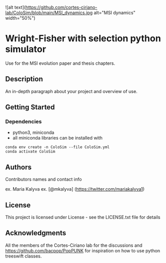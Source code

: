 ![alt text](https://github.com/cortes-ciriano-lab/ColoSim/blob/main/MSI_dynamics.jpg alt="MSI dynamics" width="50%")

# Wright-Fisher with selection python simulator

Use for the MSI evolution paper and thesis chapters.

## Description

An in-depth paragraph about your project and overview of use.

## Getting Started

### Dependencies

* python3, miniconda
* all miniconda libraries can be installed with 

```
conda env create -n ColoSim --file ColoSim.yml
conda activate ColoSim

```
## Authors

Contributors names and contact info

ex. Maria Kalyva
ex. [@mkalyva] (https://twitter.com/mariakalyva1)


## License

This project is licensed under License - see the LICENSE.txt file for details

## Acknowledgments
All the members of the Cortes-Ciriano lab for the discussions and https://github.com/bacpop/PopPUNK for inspiration on how to use python treeswift classes.
